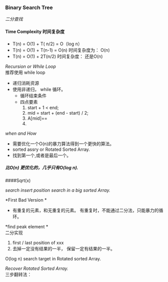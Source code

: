 ### Binary  Search Tree  
*二分查找*  
#### Time Complexity 时间复杂度

* T(n) = O(1) + T( n/2)  = O（log n）
* T(n) = O(1) + T(n-1)  = O(n)
    时间复杂度为： O(n)
* T(n) =  O(1) + 2T(n/2)
    时间复杂度： 还是O(n)  

*Recursion or While Loop*  
推荐使用 while loop
* 递归消耗资源
* 使用非递归， while 循环。
  - 循环结束条件
  - 四点要素
    1. start + 1 < end;
    2. mid = start + (end - start) / 2;
    3. A[mid]==
    4. 

*when and  How*
* 需要优化一个O(n)的暴力算法得到一个更快的算法。
* sorted assry or Rotated Sorted Array.
* 找到第一个,或者是最后一个。

##### 比O(n) 更优化的，几乎只有O(log n).

####Sqrt(x) 

*search insert position*
*search in a big sorted Array.*

*First Bad Version *
* 有重复的元素，和无重复的元素。
    有重复时，不能通过二分法，只能暴力的循环。

*find peak element *  
二分实现  
1. first / last position of xxx
2. 去掉一定没有结果的一半， 保留一定有结果的一半。

O(log n) search target in Rotated sorted Array.

*Recover Rotated Sorted Array.*  
三步翻转法：  
